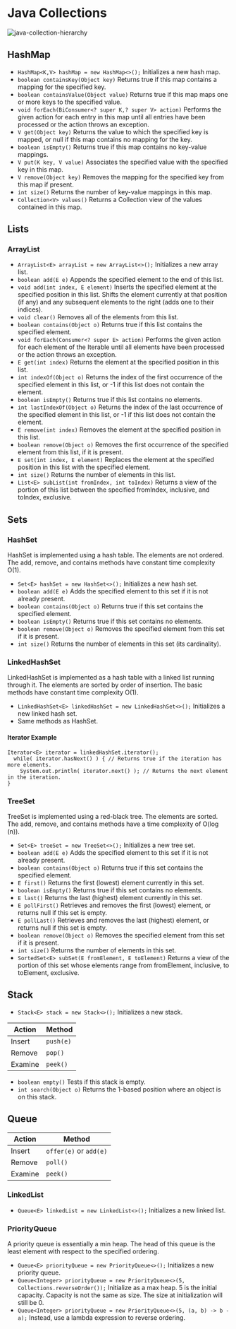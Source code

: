 # Java Collections
![java-collection-hierarchy](https://github.com/jguamie/practice-problems/blob/master/images/java-collection-hierarchy.jpeg)
## HashMap
 * `HashMap<K,V> hashMap = new HashMap<>();` Initializes a new hash map.
 * `boolean containsKey(Object key)` Returns true if this map contains a mapping for the specified key.
 * `boolean containsValue(Object value)` Returns true if this map maps one or more keys to the specified value.
 * `void forEach(BiConsumer<? super K,? super V> action)` Performs the given action for each entry in this map until all entries have been processed or the action throws an exception.
 * `V get(Object key)` Returns the value to which the specified key is mapped, or null if this map contains no mapping for the key.
 * `boolean isEmpty()` Returns true if this map contains no key-value mappings.
 * `V put(K key, V value)` Associates the specified value with the specified key in this map.
 * `V remove(Object key)` Removes the mapping for the specified key from this map if present.
 * `int size()` Returns the number of key-value mappings in this map.
 * `Collection<V> values()` Returns a Collection view of the values contained in this map.
## Lists
### ArrayList
 * `ArrayList<E> arrayList = new ArrayList<>();` Initializes a new array list.
 * `boolean add(E e)` Appends the specified element to the end of this list.
 * `void add(int index, E element)` Inserts the specified element at the specified position in this list. Shifts the element currently at that position (if any) and any subsequent elements to the right (adds one to their indices).
 * `void clear()` Removes all of the elements from this list.
 * `boolean contains(Object o)` Returns true if this list contains the specified element.
 * `void forEach(Consumer<? super E> action)` Performs the given action for each element of the Iterable until all elements have been processed or the action throws an exception.
 * `E get(int index)` Returns the element at the specified position in this list.
 * `int indexOf(Object o)` Returns the index of the first occurrence of the specified element in this list, or -1 if this list does not contain the element.
 * `boolean isEmpty()` Returns true if this list contains no elements.
 * `int lastIndexOf(Object o)` Returns the index of the last occurrence of the specified element in this list, or -1 if this list does not contain the element.
 * `E remove(int index)` Removes the element at the specified position in this list.
 * `boolean remove(Object o)` Removes the first occurrence of the specified element from this list, if it is present.
 * `E set(int index, E element)` Replaces the element at the specified position in this list with the specified element.
 * `int size()` Returns the number of elements in this list.
 * `List<E> subList(int fromIndex, int toIndex)` Returns a view of the portion of this list between the specified fromIndex, inclusive, and toIndex, exclusive.
## Sets
### HashSet
HashSet is implemented using a hash table. The elements are not ordered. The add, remove, and contains methods have constant time complexity O(1).
 * `Set<E> hashSet = new HashSet<>();` Initializes a new hash set.
 * `boolean add(E e)` Adds the specified element to this set if it is not already present.
 * `boolean contains(Object o)` Returns true if this set contains the specified element.
 * `boolean isEmpty()` Returns true if this set contains no elements.
 * `boolean remove(Object o)` Removes the specified element from this set if it is present.
 * `int size()` Returns the number of elements in this set (its cardinality).
### LinkedHashSet
LinkedHashSet is implemented as a hash table with a linked list running through it. The elements are sorted by order of insertion. The basic methods have constant time complexity O(1).
 * `LinkedHashSet<E> linkedHashSet = new LinkedHashSet<>();` Initializes a new linked hash set.
 * Same methods as HashSet.
#### Iterator Example
```
Iterator<E> iterator = linkedHashSet.iterator();
  while( iterator.hasNext() ) { // Returns true if the iteration has more elements.
	System.out.println( iterator.next() ); // Returns the next element in the iteration.
}
```
### TreeSet
TreeSet is implemented using a red-black tree. The elements are sorted. The add, remove, and contains methods have a time complexity of O(log (n)).
 * `Set<E> treeSet = new TreeSet<>();` Initializes a new tree set.
 * `boolean add(E e)` Adds the specified element to this set if it is not already present.
 * `boolean contains(Object o)` Returns true if this set contains the specified element.
 * `E first()` Returns the first (lowest) element currently in this set.
 * `boolean isEmpty()` Returns true if this set contains no elements.
 * `E last()` Returns the last (highest) element currently in this set.
 * `E pollFirst()` Retrieves and removes the first (lowest) element, or returns null if this set is empty.
 * `E pollLast()` Retrieves and removes the last (highest) element, or returns null if this set is empty.
 * `boolean remove(Object o)` Removes the specified element from this set if it is present.
 * `int size()` Returns the number of elements in this set.
 * `SortedSet<E> subSet(E fromElement, E toElement)` Returns a view of the portion of this set whose elements range from fromElement, inclusive, to toElement, exclusive.
## Stack
 * `Stack<E> stack = new Stack<>();` Initializes a new stack.

Action | Method
------------ | ------------
Insert | `push(e)`
Remove | `pop()`
Examine | `peek()`

 * `boolean empty()` Tests if this stack is empty.
 * `int search(Object o)` Returns the 1-based position where an object is on this stack.
## Queue
Action | Method
------------ | ------------
Insert | `offer(e)` or `add(e)`
Remove | `poll()`
Examine | `peek()`
### LinkedList
 * `Queue<E> linkedList = new LinkedList<>();` Initializes a new linked list.
### PriorityQueue
A priority queue is essentially a min heap. The head of this queue is the least element with respect to the specified ordering.
 * `Queue<E> priorityQueue = new PriorityQueue<>();` Initializes a new priority queue.
 * `Queue<Integer> priorityQueue = new PriorityQueue<>(5, Collections.reverseOrder());` Initialize as a max heap. 5 is the initial capacity. Capacity is not the same as size. The size at initialization will still be 0.
 * `Queue<Integer> priorityQueue = new PriorityQueue<>(5, (a, b) -> b - a);` Instead, use a lambda expression to reverse ordering.
